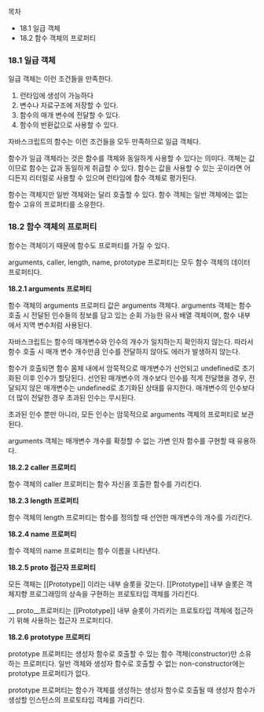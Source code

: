 목차

- 18.1 일급 객체
- 18.2 함수 객체의 프로퍼티

### 18.1 일급 객체

일급 객체는 이런 조건들을 만족한다.

1. 런타임에 생성이 가능하다
2. 변수나 자료구조에 저장할 수 있다.
3. 함수의 매개 변수에 전달할 수 있다.
4. 함수의 반환값으로 사용할 수 있다.

자바스크립트의 함수는 이런 조건들을 모두 만족하므로 일급 객체다.

함수가 일급 객체라는 것은 함수를 객체와 동일하게 사용할 수 있다는 의미다. 객체는 값이므로 함수는 값과 동일하게 취급할 수 있다. 함수는 값을 사용할 수 있는 곳이라면 어디든지 리터럴로 사용할 수 있으며 런타임에 함수 객체로 평가된다.

함수는 객체지만 일반 객체와는 달리 호출할 수 있다. 함수 객체는 일반 객체에는 없는 함수 고유의 프로퍼티를 소유한다.

### 18.2 함수 객체의 프로퍼티

함수는 객체이기 때문에 함수도 프로퍼티를 가질 수 있다.

arguments, caller, length, name, prototype 프로퍼티는 모두 함수 객체의 데이터 프로퍼티다.

**18.2.1 arguments 프로퍼티**

함수 객체의 arguments 프로퍼티 값은 arguments 객체다. arguments 객체는 함수 호출 시 전달된 인수들의 정보를 담고 있는 순회 가능한 유사 배열 객체이며, 함수 내부에서 지역 변수처럼 사용된다.

자바스크립트는 함수의 매개변수와 인수의 개수가 일치하는지 확인하지 않는다. 따라서 함수 호출 시 매개 변수 개수만큼 인수를 전달하지 않아도 에러가 발생하지 않는다.

함수가 호출되면 함수 몸체 내에서 암묵적으로 매개변수가 선언되고 undefined로 초기화된 이후 인수가 할당된다. 선언된 매개변수의 개수보다 인수를 적게 전달했을 경우, 전달되지 않은 매개변수는 undefined로 초기화된 상태를 유지한다. 매개변수의 인수보다 더 많이 전달한 경우 초과된 인수는 무시된다.

초과된 인수 뿐만 아니라, 모든 인수는 암묵적으로 arguments 객체의 프로퍼티로 보관된다.

arguments 객체는 매개변수 개수를 확정할 수 없는 가변 인자 함수를 구현할 때 유용하다.

**18.2.2 caller 프로퍼티**

함수 객체의 caller 프로퍼티는 함수 자신을 호출한 함수를 가리킨다.

**18.2.3 length 프로퍼티**

함수 객체의 length 프로퍼티는 함수를 정의할 때 선언한 매개변수의 개수를 가리킨다.

**18.2.4 name 프로퍼티**

함수 객체의 name 프로퍼티는 함수 이름을 나타낸다.

**18.2.5 __proto__ 접근자 프로퍼티**

모든 객체는 [[Prototype]] 이라는 내부 슬롯을 갖는다.  [[Prototype]] 내부 슬롯은 객체지향 프로그래밍의 상속을 구현하는 프로토타입 객체를 가리킨다.

__ proto__프로퍼티는 [[Prototype]] 내부 슬롯이 가리키는 프로토타입 객체에 접근하기 위해 사용하는 접근자 프로퍼티다.

**18.2.6 prototype 프로퍼티**

prototype 프로퍼티는 생성자 함수로 호출할 수 있는 함수 객체(constructor)만 소유하는 프로퍼티다. 일반 객체와 생성자 함수로 호출할 수 없는 non-constructor에는 prototype 프로퍼티가 없다.

prototype 프로퍼티는 함수가 객체를 생성하는 생성자 함수로 호출될 때 생성자 함수가 생성할 인스턴스의 프로토타입 객체를 가리킨다.